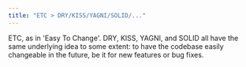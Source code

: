 ```yaml
---
title: "ETC > DRY/KISS/YAGNI/SOLID/..."
---
```


ETC, as in 'Easy To Change'. DRY, KISS, YAGNI, and SOLID all have the same underlying idea to some extent: to have the codebase easily changeable in the future, be it for new features or bug fixes.
